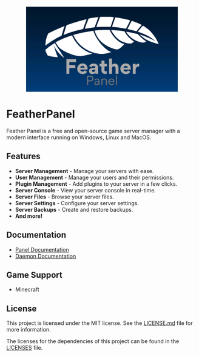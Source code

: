 <p align="center">
	<img width="400" src="FeatherPanel.png" />
</p>

# FeatherPanel

Feather Panel is a free and open-source game server manager with a modern interface running on Windows, Linux and MacOS.

## Features

-   **Server Management** - Manage your servers with ease.
-   **User Management** - Manage your users and their permissions.
-   **Plugin Management** - Add plugins to your server in a few clicks.
-   **Server Console** - View your server console in real-time.
-   **Server Files** - Browse your server files.
-   **Server Settings** - Configure your server settings.
-   **Server Backups** - Create and restore backups.
-   **And more!**

## Documentation

-   [Panel Documentation](https://featherpanel.natoune.fr/docs)
-   [Daemon Documentation](https://featherpanel.natoune.fr/docs/daemon)

## Game Support

-   Minecraft

## License

This project is licensed under the MIT license. See the [LICENSE.md](LICENSE.md) file for more information.

The licenses for the dependencies of this project can be found in the [LICENSES](LICENSES) file.
